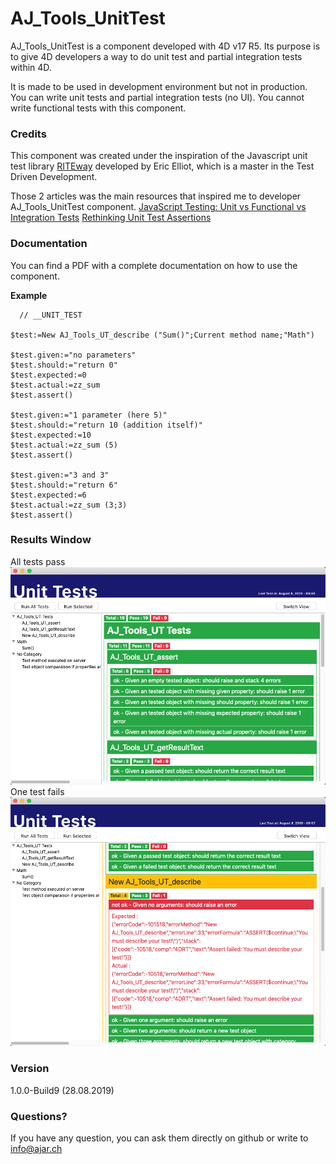 # AJ_Tools_UnitTest
AJ_Tools_UnitTest is a component developed with 4D v17 R5. Its purpose is to give 4D developers a way to do unit test and partial integration tests within 4D.

It is made to be used in development environment but not in production. You can write unit tests and partial integration tests (no UI). You cannot write functional tests with this component.

### Credits
This component was created under the inspiration of the Javascript unit test library  [RITEway](https://github.com/ericelliott/riteway) developed by Eric Elliot, which is a master in the Test Driven Development.

Those 2 articles was the main resources that inspired me to developer AJ_Tools_UnitTest component.
[JavaScript Testing: Unit vs Functional vs Integration Tests](https://www.sitepoint.com/javascript-testing-unit-functional-integration/)
[Rethinking Unit Test Assertions](https://medium.com/javascript-scene/rethinking-unit-test-assertions-55f59358253f)

### Documentation
You can find a PDF with a complete documentation on how to use the component.

**Example**

      // __UNIT_TEST
    
    $test:=New AJ_Tools_UT_describe ("Sum()";Current method name;"Math")
    
    $test.given:="no parameters"
    $test.should:="return 0"
    $test.expected:=0
    $test.actual:=zz_sum 
    $test.assert()
    
    $test.given:="1 parameter (here 5)"
    $test.should:="return 10 (addition itself)"
    $test.expected:=10
    $test.actual:=zz_sum (5)
    $test.assert()
    
    $test.given:="3 and 3"
    $test.should:="return 6"
    $test.expected:=6
    $test.actual:=zz_sum (3;3)
    $test.assert()

### Results Window
All tests pass
![Result Window - all tests pass](https://github.com/AJARProject/AJ_Tools_UnitTest/blob/master/images/Explorer_webAreaView_allPass.png?raw=true)
One test fails
![Result Window - one test fails](https://github.com/AJARProject/AJ_Tools_UnitTest/blob/master/images/Explorer_webAreaView_someFail.png?raw=true)

### Version
1.0.0-Build9 (28.08.2019)

### Questions?
If you have any question, you can ask them directly on github or write to info@ajar.ch